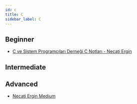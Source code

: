 ```yaml
---
id: c
title: C
sidebar_label: C
---
```


## Beginner
- [C ve Sistem Programcıları Derneği C Notları - Necati Ergin](https://www.dropbox.com/sh/soe5wl982r9fl6w/AACR0uH1Vk_JcloBXl_yRTeqa?dl=0)

## Intermediate

## Advanced
- [Necati Ergin Medium](https://necatiergin2019.medium.com)

